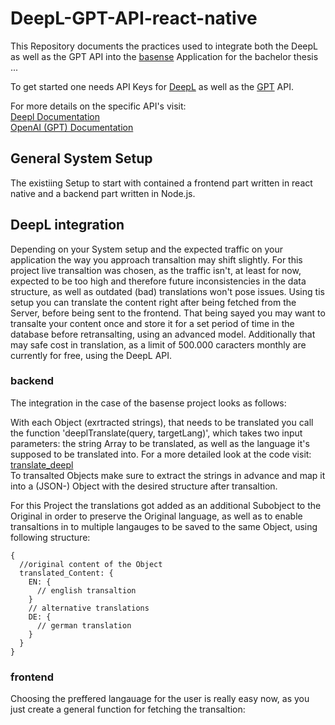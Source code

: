 # DeepL-GPT-API-react-native
This Repository documents the practices used to integrate both the DeepL as well as the GPT API into the [basense](https://basense.com/recommendations/646919ca52dade4f296ea997) Application for the bachelor thesis ...

To get started one needs API Keys for [DeepL](https://www.deepl.com/pro?utm_source=github&utm_medium=github-nodejs-readme#developer) as well as the [GPT](https://auth0.openai.com/u/signup/identifier?state=hKFo2SBCUWRPRkZUQ25yb2FFRHh2NjMzcXJkb0xUak5sa1JOeKFur3VuaXZlcnNhbC1sb2dpbqN0aWTZIGNjcUc3NnJrek9LelRRR0RWWmlTLXI0ek5UdHJ6YTN5o2NpZNkgRFJpdnNubTJNdTQyVDNLT3BxZHR3QjNOWXZpSFl6d0Q) API.

For more details on the specific API's visit: <br>
[Deepl Documentation](https://www.deepl.com/pro-api?cta=header-pro-api) <br>
[OpenAI (GPT) Documentation](https://openai.com/product)

## General System Setup
The existiing Setup to start with contained a frontend part written in react native and a backend part written in Node.js. 

## DeepL integration
Depending on your System setup and the expected traffic on your application the way you approach transaltion may shift slightly. For this project live transaltion was chosen, as the traffic isn't, at least for now, expected to be too high and therefore future inconsistencies in the data structure, as well as outdated (bad) translations won't pose issues. Using tis setup you can translate the content right after being fetched from the Server, before being sent to the frontend. That being sayed you may want to transalte your content once and store it for a set period of time in the database before retransalting, using an advanced model. Additionally that may safe cost in translation, as a limit of 500.000 caracters monthly are currently for free, using the DeepL API.


### backend 
The integration in the case of the basense project looks as follows:

With each Object (exrtracted strings), that needs to be translated you call the function 'deeplTranslate(query, targetLang)', which takes two input parameters: the string Array to be translated, as well as the language it's supposed to be translated into. For a more detailed look at the code visit: <br>
[translate_deepl](./translate_deepl.mjs) <br>
To transalted Objects make sure to extract the strings in advance and map it into a (JSON-) Object with the desired structure after transaltion.

For this Project the translations got added as an additional Subobject to the Original in order to preserve the Original language, as well as to enable  transaltions in to multiple langauges to be saved to the same Object, using following structure:
```
{
  //original content of the Object
  translated_Content: {
    EN: {
      // english transaltion 
    }
    // alternative translations
    DE: {
      // german translation
    }
  }
}
```

### frontend
Choosing the preffered langauage for the user is really easy now, as you just create a general function for fetching the transaltion: <br>


